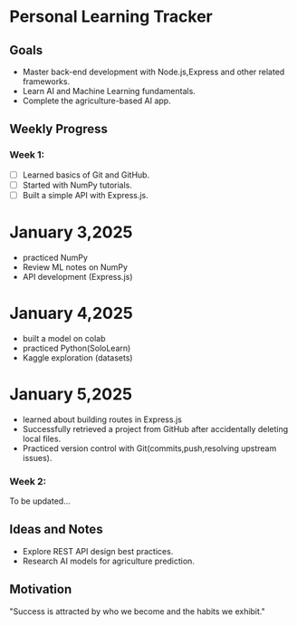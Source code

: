 # Personal Learning Tracker

## Goals
- Master back-end development with Node.js,Express and other related frameworks.
- Learn AI and Machine Learning fundamentals.
- Complete the agriculture-based AI app.

## Weekly Progress
### Week 1:
- [ ] Learned basics of Git and GitHub.
- [ ] Started with NumPy tutorials.
- [ ] Built a simple API with Express.js.

# January 3,2025
- practiced NumPy
- Review ML notes on NumPy
- API development (Express.js) 

# January 4,2025
- built a model on colab
- practiced Python(SoloLearn)
- Kaggle exploration (datasets)

# January 5,2025
- learned about building routes in Express.js
- Successfully retrieved a project from GitHub after accidentally deleting local files.
- Practiced version control with Git(commits,push,resolving upstream issues).

### Week 2:
To be updated...

## Ideas and Notes
- Explore REST API design best practices.
- Research AI models for agriculture prediction.

## Motivation
"Success is attracted by who we become and the habits we exhibit."